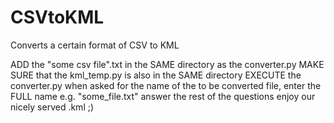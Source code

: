 # CSVtoKML
Converts a certain format of CSV to KML


ADD the "some csv file".txt in the SAME directory as the converter.py
MAKE SURE that the kml_temp.py is also in the SAME directory
EXECUTE the converter.py
when asked for the name of the to be converted file, enter the FULL name e.g. "some_file.txt"
answer the rest of the questions
enjoy our nicely served .kml ;)
